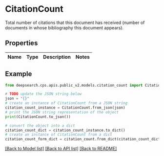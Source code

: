 # CitationCount

Total number of citations that this document has received (number of documents in whose bibliography this document appears).

## Properties

Name | Type | Description | Notes
------------ | ------------- | ------------- | -------------

## Example

```python
from deepsearch.cps.apis.public_v2.models.citation_count import CitationCount

# TODO update the JSON string below
json = "{}"
# create an instance of CitationCount from a JSON string
citation_count_instance = CitationCount.from_json(json)
# print the JSON string representation of the object
print(CitationCount.to_json())

# convert the object into a dict
citation_count_dict = citation_count_instance.to_dict()
# create an instance of CitationCount from a dict
citation_count_form_dict = citation_count.from_dict(citation_count_dict)
```
[[Back to Model list]](../README.md#documentation-for-models) [[Back to API list]](../README.md#documentation-for-api-endpoints) [[Back to README]](../README.md)


